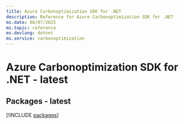 ```yaml
---
title: Azure Carbonoptimization SDK for .NET
description: Reference for Azure Carbonoptimization SDK for .NET
ms.date: 08/07/2025
ms.topic: reference
ms.devlang: dotnet
ms.service: carbonoptimization
---
```

# Azure Carbonoptimization SDK for .NET - latest
## Packages - latest
[!INCLUDE [packages](carbonoptimization-index.md)]